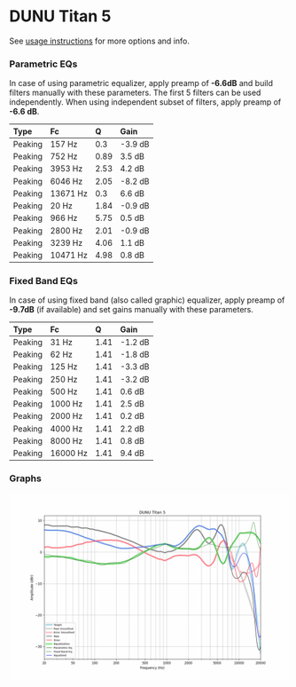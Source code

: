# DUNU Titan 5
See [usage instructions](https://github.com/jaakkopasanen/AutoEq#usage) for more options and info.

### Parametric EQs
In case of using parametric equalizer, apply preamp of **-6.6dB** and build filters manually
with these parameters. The first 5 filters can be used independently.
When using independent subset of filters, apply preamp of **-6.6 dB**.

| Type    | Fc       |    Q | Gain    |
|:--------|:---------|:-----|:--------|
| Peaking | 157 Hz   | 0.3  | -3.9 dB |
| Peaking | 752 Hz   | 0.89 | 3.5 dB  |
| Peaking | 3953 Hz  | 2.53 | 4.2 dB  |
| Peaking | 6046 Hz  | 2.05 | -8.2 dB |
| Peaking | 13671 Hz | 0.3  | 6.6 dB  |
| Peaking | 20 Hz    | 1.84 | -0.9 dB |
| Peaking | 966 Hz   | 5.75 | 0.5 dB  |
| Peaking | 2800 Hz  | 2.01 | -0.9 dB |
| Peaking | 3239 Hz  | 4.06 | 1.1 dB  |
| Peaking | 10471 Hz | 4.98 | 0.8 dB  |

### Fixed Band EQs
In case of using fixed band (also called graphic) equalizer, apply preamp of **-9.7dB**
(if available) and set gains manually with these parameters.

| Type    | Fc       |    Q | Gain    |
|:--------|:---------|:-----|:--------|
| Peaking | 31 Hz    | 1.41 | -1.2 dB |
| Peaking | 62 Hz    | 1.41 | -1.8 dB |
| Peaking | 125 Hz   | 1.41 | -3.3 dB |
| Peaking | 250 Hz   | 1.41 | -3.2 dB |
| Peaking | 500 Hz   | 1.41 | 0.6 dB  |
| Peaking | 1000 Hz  | 1.41 | 2.5 dB  |
| Peaking | 2000 Hz  | 1.41 | 0.2 dB  |
| Peaking | 4000 Hz  | 1.41 | 2.2 dB  |
| Peaking | 8000 Hz  | 1.41 | 0.8 dB  |
| Peaking | 16000 Hz | 1.41 | 9.4 dB  |

### Graphs
![](./DUNU%20Titan%205.png)